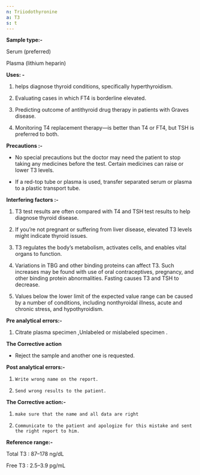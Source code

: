 ```yaml
---
n: Triiodothyronine
a: T3
s: t
---
```



__Sample type:-__ 

Serum (preferred)

Plasma (lithium heparin)

__Uses: -__

1.	helps diagnose thyroid conditions, specifically hyperthyroidism.

2.	Evaluating cases in which FT4 is borderline elevated.

3.	Predicting outcome of antithyroid drug therapy in patients with Graves disease.

4.	Monitoring T4 replacement therapy—is better than T4 or FT4, but TSH is preferred to both.

__Precautions :-__

-	No special precautions but the doctor may need the patient to stop taking any medicines before the test. Certain medicines can raise or lower T3 levels.

-	If a red-top tube or plasma is used, transfer separated serum or plasma to a plastic transport tube.

__Interfering factors :-__ 

1)	T3 test results are often compared with T4 and TSH test results to help diagnose thyroid disease.

2)	If you’re not pregnant or suffering from liver disease, elevated T3 levels might indicate thyroid issues.

3)	T3 regulates the body’s metabolism, activates cells, and enables vital organs to function.

4)	Variations in TBG and other binding proteins can affect T3. Such increases may be found with use of oral contraceptives, pregnancy, and other binding protein abnormalities. Fasting causes T3 and TSH to decrease.

5)	Values below the lower limit of the expected value range can be caused by a number of conditions, including nonthyroidal illness, acute and chronic stress, and hypothyroidism.

__Pre analytical errors:-__ 

1.	Citrate plasma specimen ,Unlabeled or mislabeled specimen .

__The Corrective action__ 

-	Reject the sample and another one is requested. 

__Post analytical errors:-__ 

1.     Write wrong name on the report. 

2.     Send wrong results to the patient.

__The Corrective action:-__

1.     make sure that the name and all data are right 

2.     Communicate to the patient and apologize for this mistake and sent the right report to him.

__Reference range:-__ 

Total T3 : 87–178 ng/dL

Free T3 : 2.5–3.9 pg/mL
